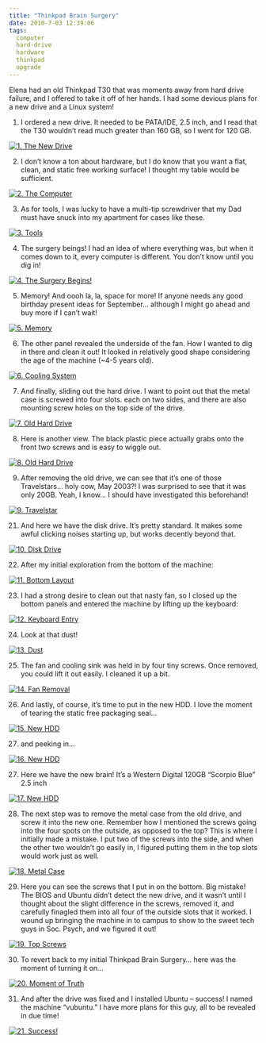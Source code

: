 ```yaml
---
title: "Thinkpad Brain Surgery"
date: 2010-7-03 12:39:06
tags:
  computer
  hard-drive
  hardware
  thinkpad
  upgrade
---
```



Elena had an old Thinkpad T30 that was moments away from hard drive failure, and I offered to take it off of her hands. I had some devious plans for a new drive and a Linux system!

1. I ordered a new drive. It needed to be PATA/IDE, 2.5 inch, and I read that the T30 wouldn’t read much greater than 160 GB, so I went for 120 GB.

[![](http://www.vsoch.com/blog/wp-content/uploads/2010/07/thinkpad-00000x-300x225.jpg "1. The New Drive")](http://www.vsoch.com/blog/wp-content/uploads/2010/07/thinkpad-00000x.jpg)

2. I don’t know a ton about hardware, but I do know that you want a flat, clean, and static free working surface! I thought my table would be sufficient.

[![](http://www.vsoch.com/blog/wp-content/uploads/2010/07/thinkpad-00001x-300x225.jpg "2. The Computer")](http://www.vsoch.com/blog/wp-content/uploads/2010/07/thinkpad-00001x.jpg)

3. As for tools, I was lucky to have a multi-tip screwdriver that my Dad must have snuck into my apartment for cases like these.

[![](http://www.vsoch.com/blog/wp-content/uploads/2010/07/thinkpad-00002x-300x225.jpg "3. Tools")](http://www.vsoch.com/blog/wp-content/uploads/2010/07/thinkpad-00002x.jpg)

4. The surgery beings! I had an idea of where everything was, but when it comes down to it, every computer is different. You don’t know until you dig in!

[![](http://www.vsoch.com/blog/wp-content/uploads/2010/07/thinkpad-00003x-300x225.jpg "4. The Surgery Begins!")](http://www.vsoch.com/blog/wp-content/uploads/2010/07/thinkpad-00003x.jpg)

5. Memory! And oooh la, la, space for more! If anyone needs any good birthday present ideas for September… although I might go ahead and buy more if I can’t wait!

[![](http://www.vsoch.com/blog/wp-content/uploads/2010/07/thinkpad-00004x-300x225.jpg "5. Memory")](http://www.vsoch.com/blog/wp-content/uploads/2010/07/thinkpad-00004x.jpg)

6. The other panel revealed the underside of the fan. How I wanted to dig in there and clean it out! It looked in relatively good shape considering the age of the machine (~4-5 years old).

[![](http://www.vsoch.com/blog/wp-content/uploads/2010/07/thinkpad-00005x-300x225.jpg "6. Cooling System")](http://www.vsoch.com/blog/wp-content/uploads/2010/07/thinkpad-00005x.jpg)

7. And finally, sliding out the hard drive. I want to point out that the metal case is screwed into four slots. each on two sides, and there are also mounting screw holes on the top side of the drive.

[![](http://www.vsoch.com/blog/wp-content/uploads/2010/07/thinkpad-00006x-300x225.jpg "7. Old Hard Drive")](http://www.vsoch.com/blog/wp-content/uploads/2010/07/thinkpad-00006x.jpg)

8. Here is another view. The black plastic piece actually grabs onto the front two screws and is easy to wiggle out.

[![](http://www.vsoch.com/blog/wp-content/uploads/2010/07/thinkpad-00007x-300x225.jpg "8. Old Hard Drive")](http://www.vsoch.com/blog/wp-content/uploads/2010/07/thinkpad-00007x.jpg)

9. After removing the old drive, we can see that it’s one of those Travelstars… holy cow, May 2003?! I was surprised to see that it was only 20GB. Yeah, I know… I should have investigated this beforehand!

[![](http://www.vsoch.com/blog/wp-content/uploads/2010/07/thinkpad-00008x-300x225.jpg "9. Travelstar")](http://www.vsoch.com/blog/wp-content/uploads/2010/07/thinkpad-00008x.jpg)

21. And here we have the disk drive. It’s pretty standard. It makes some awful clicking noises starting up, but works decently beyond that.

[![](http://www.vsoch.com/blog/wp-content/uploads/2010/07/thinkpad-00009x-300x225.jpg "10. Disk Drive")](http://www.vsoch.com/blog/wp-content/uploads/2010/07/thinkpad-00009x.jpg)

22. After my initial exploration from the bottom of the machine:

[![](http://www.vsoch.com/blog/wp-content/uploads/2010/07/thinkpad-00010x-300x225.jpg "11. Bottom Layout")](http://www.vsoch.com/blog/wp-content/uploads/2010/07/thinkpad-00010x.jpg)

23. I had a strong desire to clean out that nasty fan, so I closed up the bottom panels and entered the machine by lifting up the keyboard:

[![](http://www.vsoch.com/blog/wp-content/uploads/2010/07/thinkpad-00011x-300x225.jpg "12. Keyboard Entry")](http://www.vsoch.com/blog/wp-content/uploads/2010/07/thinkpad-00011x.jpg)

24. Look at that dust!

[![](http://www.vsoch.com/blog/wp-content/uploads/2010/07/thinkpad-00012x-300x225.jpg "13. Dust")](http://www.vsoch.com/blog/wp-content/uploads/2010/07/thinkpad-00012x.jpg)

25. The fan and cooling sink was held in by four tiny screws. Once removed, you could lift it out easily. I cleaned it up a bit.

[![](http://www.vsoch.com/blog/wp-content/uploads/2010/07/thinkpad-00013x-300x225.jpg "14. Fan Removal")](http://www.vsoch.com/blog/wp-content/uploads/2010/07/thinkpad-00013x.jpg)

26. And lastly, of course, it’s time to put in the new HDD. I love the moment of tearing the static free packaging seal…

[![](http://www.vsoch.com/blog/wp-content/uploads/2010/07/thinkpad-00014x-300x225.jpg "15. New HDD")](http://www.vsoch.com/blog/wp-content/uploads/2010/07/thinkpad-00014x.jpg)

27. and peeking in…

[![](http://www.vsoch.com/blog/wp-content/uploads/2010/07/thinkpad-00015x-300x225.jpg "16. New HDD")](http://www.vsoch.com/blog/wp-content/uploads/2010/07/thinkpad-00015x.jpg)

27. Here we have the new brain! It’s a Western Digital 120GB “Scorpio Blue” 2.5 inch

[![](http://www.vsoch.com/blog/wp-content/uploads/2010/07/thinkpad-00016x-300x225.jpg "17. New HDD")](http://www.vsoch.com/blog/wp-content/uploads/2010/07/thinkpad-00016x.jpg)

28. The next step was to remove the metal case from the old drive, and screw it into the new one. Remember how I mentioned the screws going into the four spots on the outside, as opposed to the top? This is where I initially made a mistake. I put two of the screws into the side, and when the other two wouldn’t go easily in, I figured putting them in the top slots would work just as well.

[![](http://www.vsoch.com/blog/wp-content/uploads/2010/07/thinkpad-00017x-300x225.jpg "18. Metal Case")](http://www.vsoch.com/blog/wp-content/uploads/2010/07/thinkpad-00017x.jpg)

29. Here you can see the screws that I put in on the bottom. Big mistake! The BIOS and Ubuntu didn’t detect the new drive, and it wasn’t until I thought about the slight difference in the screws, removed it, and carefully finagled them into all four of the outside slots that it worked. I wound up bringing the machine in to campus to show to the sweet tech guys in Soc. Psych, and we figured it out!

[![](http://www.vsoch.com/blog/wp-content/uploads/2010/07/thinkpad-00018x-300x225.jpg "19. Top Screws")](http://www.vsoch.com/blog/wp-content/uploads/2010/07/thinkpad-00018x.jpg)

30. To revert back to my initial Thinkpad Brain Surgery… here was the moment of turning it on…

[![](http://www.vsoch.com/blog/wp-content/uploads/2010/07/thinkpad-00019x-300x225.jpg "20. Moment of Truth")](http://www.vsoch.com/blog/wp-content/uploads/2010/07/thinkpad-00019x.jpg)

31. And after the drive was fixed and I installed Ubuntu – success! I named the machine “vubuntu.” I have more plans for this guy, all to be revealed in due time!

[![](http://www.vsoch.com/blog/wp-content/uploads/2010/07/thinkpad-00020x-300x225.jpg "21. Success!")](http://www.vsoch.com/blog/wp-content/uploads/2010/07/thinkpad-00020x.jpg)


